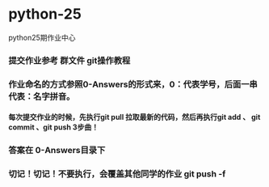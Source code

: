 # python-25
python25期作业中心

### 提交作业参考 群文件 git操作教程

### 作业命名的方式参照0-Answers的形式来，0：代表学号，后面一串代表：名字拼音。

####  每次提交作业的时候，先执行git pull 拉取最新的代码，然后再执行git add  、 git commit 、git push  3步曲！

###  答案在 0-Answers目录下

###  切记！切记！不要执行，会覆盖其他同学的作业   git push -f 

